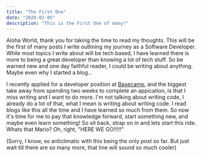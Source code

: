 ```yaml
---
title: "The First One"
date: "2020-02-05"
description: "This is the First One of many!"
---
```


Aloha World, thank you for taking the time to read my thoughts. This will be the first of many posts I write outlining my journey as a Software Developer. While most topics I write about will be tech based, I have learned there is more to being a great developer than knowing a lot of tech stuff. So be warned new and one day faithful reader, I could be writing about anything. Maybe even why I started a blog...

I recently applied for a developer position at [Basecamp](https://basecamp.com), and the biggest take away from spending two weeks to complete an appication, is that I miss writing and I want to do more. I'm not talking about writing code, I already do a lot of that, what I mean is writing about writing code. I read blogs like this all the time and I have learned so much from them. So now it's time for me to pay that knowledge forward, start something new, and maybe even learn something! So sit back, strap on in and lets start this ride. Whats that Mario? Oh, right, "HERE WE GO!!!!!"

(Sorry, I know, so anticlimatic with this being the only post so far. But just wait till there are so many more, that line will sound so much cooler)
